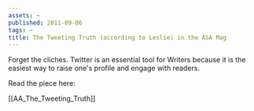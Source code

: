 ```yaml
---
assets: ~
published: 2011-09-06
tags: ~
title: The Tweeting Truth (according to Leslie) in the ASA Mag
---
```

Forget the cliches. Twitter is an essential tool for Writers because it is the easiest way to raise one's profile and engage with readers.

Read the piece here: 

[[AA_The_Tweeting_Truth]] 